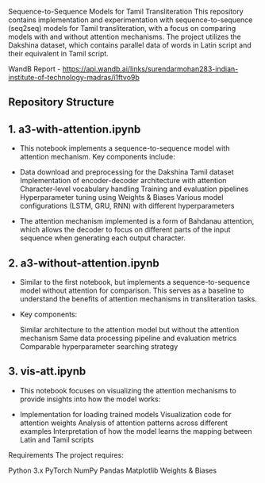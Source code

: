 Sequence-to-Sequence Models for Tamil Transliteration
This repository contains implementation and experimentation with sequence-to-sequence (seq2seq) models for Tamil transliteration, with a focus on comparing models with and without attention mechanisms. The project utilizes the Dakshina dataset, which contains parallel data of words in Latin script and their equivalent in Tamil script.

WandB Report - https://api.wandb.ai/links/surendarmohan283-indian-institute-of-technology-madras/i1ftvo9b

## Repository Structure
## 1. a3-with-attention.ipynb
- This notebook implements a sequence-to-sequence model with attention mechanism. Key components include:

- Data download and preprocessing for the Dakshina Tamil dataset
  Implementation of encoder-decoder architecture with attention
  Character-level vocabulary handling
  Training and evaluation pipelines
  Hyperparameter tuning using Weights & Biases
  Various model configurations (LSTM, GRU, RNN) with different hyperparameters

- The attention mechanism implemented is a form of Bahdanau attention, which allows the decoder to focus on different parts of the input sequence when generating each output character.
## 2. a3-without-attention.ipynb
- Similar to the first notebook, but implements a sequence-to-sequence model without attention for comparison. This serves as a baseline to understand the benefits of attention mechanisms in transliteration tasks.
- Key components:

  Similar architecture to the attention model but without the attention mechanism
  Same data processing pipeline and evaluation metrics
  Comparable hyperparameter searching strategy

## 3. vis-att.ipynb
- This notebook focuses on visualizing the attention mechanisms to provide insights into how the model works:

- Implementation for loading trained models
  Visualization code for attention weights
  Analysis of attention patterns across different examples
  Interpretation of how the model learns the mapping between Latin and Tamil scripts

Requirements
The project requires:

Python 3.x
PyTorch
NumPy
Pandas
Matplotlib
Weights & Biases
